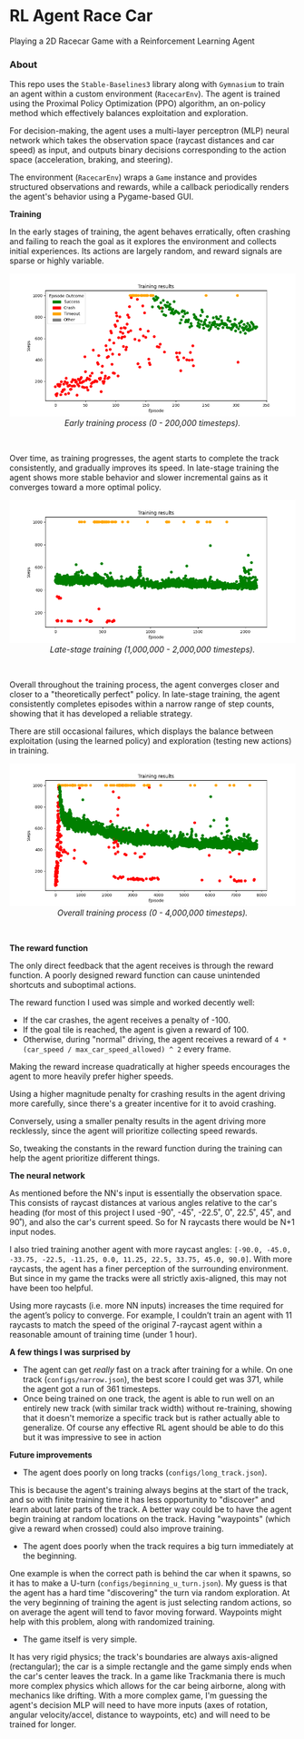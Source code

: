# RL Agent Race Car
Playing a 2D Racecar Game with a Reinforcement Learning Agent

### About

This repo uses the `Stable-Baselines3` library along with `Gymnasium` to train an agent within a custom environment (`RacecarEnv`). The agent is trained using the Proximal Policy Optimization (PPO) algorithm, an on-policy method which effectively balances exploitation and exploration. 

For decision-making, the agent uses a multi-layer perceptron (MLP) neural network which takes the observation space (raycast distances and car speed) as input, and outputs binary decisions corresponding to the action space (acceleration, braking, and steering). 

The environment (`RacecarEnv`) wraps a `Game` instance and provides structured observations and rewards, while a callback periodically renders the agent's behavior using a Pygame-based GUI.

**Training**

In the early stages of training, the agent behaves erratically, often crashing and failing to reach the goal as it explores the environment and collects initial experiences. Its actions are largely random, and reward signals are sparse or highly variable. 

<p align="center">
  <img src="assets/training200k.png" alt="Training progress">
  <em>Early training process (0 - 200,000 timesteps).</em>
</p><br/>

Over time, as training progresses, the agent starts to complete the track consistently, and gradually improves its speed. In late-stage training the agent shows more stable behavior and slower incremental gains as it converges toward a more optimal policy.

<p align="center">
  <img src="assets/training1m_2.png" alt="Training progress">
  <em>Late-stage training (1,000,000 - 2,000,000 timesteps).</em>
</p><br/>

Overall throughout the training process, the agent converges closer and closer to a "theoretically perfect" policy. In late-stage training, the agent consistently completes episodes within a narrow range of step counts, showing that it has developed a reliable strategy.

There are still occasional failures, which displays the balance between exploitation (using the learned policy) and exploration (testing new actions) in training.

<p align="center">
  <img src="assets/training4m.png" alt="Training progress">
  <em>Overall training process (0 - 4,000,000 timesteps).</em>
</p><br/>

**The reward function**

The only direct feedback that the agent receives is through the reward function. A poorly designed reward function can cause unintended shortcuts and suboptimal actions.

The reward function I used was simple and worked decently well:
- If the car crashes, the agent receives a penalty of -100. 
- If the goal tile is reached, the agent is given a reward of 100. 
- Otherwise, during "normal" driving, the agent receives a reward of `4 * (car_speed / max_car_speed_allowed) ^ 2` every frame. 

Making the reward increase quadratically at higher speeds encourages the agent to more heavily prefer higher speeds. 

Using a higher magnitude penalty for crashing results in the agent driving more carefully, since there's a greater incentive for it to avoid crashing. 

Conversely, using a smaller penalty results in the agent driving more recklessly, since the agent will prioritize collecting speed rewards. 

So, tweaking the constants in the reward function during the training can help the agent prioritize different things.

**The neural network**

As mentioned before the NN's input is essentially the observation space. This consists of raycast distances at various angles relative to the car's heading (for most of this project I used -90˚, -45˚, -22.5˚, 0˚, 22.5˚, 45˚, and 90˚), and also the car's current speed. So for N raycasts there would be N+1 input nodes.

I also tried training another agent with more raycast angles: `[-90.0, -45.0, -33.75, -22.5, -11.25, 0.0, 11.25, 22.5, 33.75, 45.0, 90.0]`. With more raycasts, the agent has a finer perception of the surrounding environment. But since in my game the tracks were all strictly axis-aligned, this may not have been too helpful. 

Using more raycasts (i.e. more NN inputs) increases the time required for the agent’s policy to converge. For example, I couldn’t train an agent with 11 raycasts to match the speed of the original 7-raycast agent within a reasonable amount of training time (under 1 hour).

**A few things I was surprised by**

- The agent can get *really* fast on a track after training for a while. On one track (`configs/narrow.json`), the best score I could get was 371, while the agent got a run of 361 timesteps.
- Once being trained on one track, the agent is able to run well on an entirely new track (with similar track width) without re-training, showing that it doesn't memorize a specific track but is rather actually able to generalize. Of course any effective RL agent should be able to do this but it was impressive to see in action 

**Future improvements**

- The agent does poorly on long tracks (`configs/long_track.json`). 

This is because the agent's training always begins at the start of the track, and so with finite training time it has less opportunity to "discover" and learn about later parts of the track. A better way could be to have the agent begin training at random locations on the track. Having "waypoints" (which give a reward when crossed) could also improve training.

- The agent does poorly when the track requires a big turn immediately at the beginning. 

One example is when the correct path is behind the car when it spawns, so it has to make a U-turn (`configs/beginning_u_turn.json`). My guess is that the agent has a hard time "discovering" the turn via random exploration. At the very beginning of training the agent is just selecting random actions, so on average the agent will tend to favor moving forward. Waypoints might help with this problem, along with randomized training.

- The game itself is very simple. 

It has very rigid physics; the track's boundaries are always axis-aligned (rectangular); the car is a simple rectangle and the game simply ends when the car's center leaves the track. In a game like Trackmania there is much more complex physics which allows for the car being airborne, along with mechanics like drifting. With a more complex game, I'm guessing the agent's decision MLP will need to have more inputs (axes of rotation, angular velocity/accel, distance to waypoints, etc) and will need to be trained for longer.